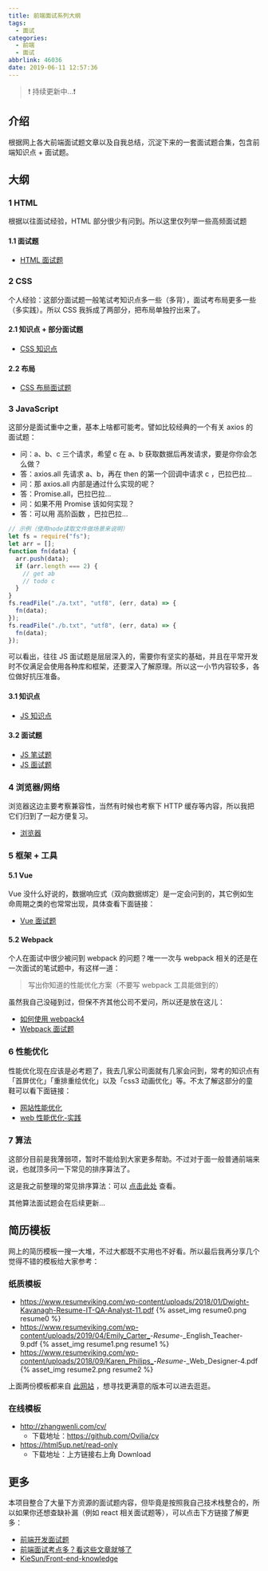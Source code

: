 ```yaml
---
title: 前端面试系列大纲
tags:
  - 面试
categories:
  - 前端
  - 面试
abbrlink: 46036
date: 2019-06-11 12:57:36
---
```


> ❗️ 持续更新中…❗️

## 介绍

根据网上各大前端面试题文章以及自我总结，沉淀下来的一套面试题合集，包含前端知识点 + 面试题。

## 大纲

### 1 HTML

根据以往面试经验，HTML 部分很少有问到。所以这里仅列举一些高频面试题

<!-- more -->

#### 1.1 面试题

- [HTML 面试题](https://evestorm.github.io/posts/13781/)

### 2 CSS

个人经验：这部分面试题一般笔试考知识点多一些（多背），面试考布局更多一些（多实践）。所以 CSS 我拆成了两部分，把布局单独拧出来了。

#### 2.1 知识点 + 部分面试题

- [CSS 知识点](https://evestorm.github.io/posts/49170/)

#### 2.2 布局

- [CSS 布局面试题](https://evestorm.github.io/posts/10415/)

### 3 JavaScript

这部分是面试重中之重，基本上啥都可能考。譬如比较经典的一个有关 axios 的面试题：

- 问：a、b、c 三个请求，希望 c 在 a、b 获取数据后再发请求，要是你你会怎么做？
- 答：axios.all 先请求 a、b，再在 then 的第一个回调中请求 c ，巴拉巴拉…
- 问：那 axios.all 内部是通过什么实现的呢？
- 答：Promise.all，巴拉巴拉…
- 问：如果不用 Promise 该如何实现？
- 答：可以用 高阶函数 ，巴拉巴拉…

```js
// 示例（使用node读取文件做场景来说明）
let fs = require("fs");
let arr = [];
function fn(data) {
  arr.push(data);
  if (arr.length === 2) {
    // get ab
    // todo c
  }
}
fs.readFile("./a.txt", "utf8", (err, data) => {
  fn(data);
});
fs.readFile("./b.txt", "utf8", (err, data) => {
  fn(data);
});
```

可以看出，往往 JS 面试题是层层深入的，需要你有坚实的基础，并且在平常开发时不仅满足会使用各种库和框架，还要深入了解原理。所以这一小节内容较多，各位做好抗压准备。

#### 3.1 知识点

- [JS 知识点](https://evestorm.github.io/posts/31920/)

#### 3.2 面试题

- [JS 笔试题](https://evestorm.github.io/posts/41818/)
- [JS 面试题](https://evestorm.github.io/posts/24235/)

### 4 浏览器/网络

浏览器这边主要考察兼容性，当然有时候也考察下 HTTP 缓存等内容，所以我把它们归到了一起方便复习。

- [浏览器](https://evestorm.github.io/posts/38402/)

### 5 框架 + 工具

#### 5.1 Vue

Vue 没什么好说的，数据响应式（双向数据绑定）是一定会问到的，其它例如生命周期之类的也常常出现，具体查看下面链接：

- [Vue 面试题](https://evestorm.github.io/posts/53756/)

#### 5.2 Webpack

个人在面试中很少被问到 webpack 的问题？唯一一次与 webpack 相关的还是在一次面试的笔试题中，有这样一道：

> 写出你知道的性能优化方案（不要写 webpack 工具能做到的）

虽然我自己没碰到过，但保不齐其他公司不爱问，所以还是放在这儿：

- [如何使用 webpack4](https://evestorm.github.io/posts/47462/)
- [Webpack 面试题](https://evestorm.github.io/posts/6706/)

### 6 性能优化

性能优化现在应该是必考题了，我去几家公司面就有几家会问到，常考的知识点有「首屏优化」「重排重绘优化」以及「css3 动画优化」等。不太了解这部分的童鞋可以看下面链接：

- [网站性能优化](https://evestorm.github.io/posts/41624/)
- [web 性能优化-实践](https://evestorm.github.io/posts/47143/)

### 7 算法

这部分目前是我薄弱项，暂时不能给到大家更多帮助。不过对于面一般普通前端来说，也就顶多问一下常见的排序算法了。

这是我之前整理的常见排序算法：可以 [点击此处](https://evestorm.github.io/posts/59937/) 查看。

其他算法面试题会在后续更新…

## 简历模板

网上的简历模板一搜一大堆，不过大都既不实用也不好看。所以最后我再分享几个觉得不错的模板给大家参考：

### 纸质模板

- <https://www.resumeviking.com/wp-content/uploads/2018/01/Dwight-Kavanagh-Resume-IT-QA-Analyst-11.pdf>
  {% asset_img resume0.png resume0 %}
- <https://www.resumeviking.com/wp-content/uploads/2019/04/Emily_Carter_>-_Resume_-\_English_Teacher-9.pdf
  {% asset_img resume1.png resume1 %}
- <https://www.resumeviking.com/wp-content/uploads/2018/09/Karen_Philips_>-_Resume_-\_Web_Designer-4.pdf
  {% asset_img resume2.png resume2 %}

上面两份模板都来自 [此网站](https://www.resumeviking.com/templates/) ，想寻找更满意的版本可以进去逛逛。

### 在线模板

- <http://zhangwenli.com/cv/>
  - 下载地址：<https://github.com/Ovilia/cv>
- <https://html5up.net/read-only>
  - 下载地址：上方链接右上角 Download

## 更多

本项目整合了大量下方资源的面试题内容，但毕竟是按照我自己技术栈整合的，所以如果你还想查缺补漏（例如 react 相关面试题等），可以点击下方链接了解更多：

- [前端开发面试题](https://github.com/markyun/My-blog/tree/master/Front-end-Developer-Questions/Questions-and-Answers)
- [前端面试考点多？看这些文章就够了](https://juejin.im/post/5aae076d6fb9a028cc6100a9)
- [KieSun/Front-end-knowledge](https://github.com/KieSun/Front-end-knowledge)
